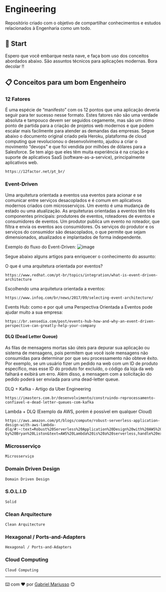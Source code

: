 # Engineering

Repositório criado com o objetivo de compartilhar conhecimentos e estudos relacionados à Engenharia como um todo.

## 🚀 Start

Espero que você embarque nesta nave, e faça bom uso dos conceitos abordados abaixo. São assuntos técnicos para aplicações modernas. Bora decolar !!

## 📋 Conceitos para um bom Engenheiro

### 12 Fatores

É uma espécie de “manifesto” com os 12 pontos que uma aplicação deveria seguir para ter sucesso nesse formato. Estes fatores não são uma verdade absoluta e tampouco devem ser seguidos cegamente, mas são um ótimo ponto de partida para a criação de projetos web modernos e que podem escalar mais facilmente para atender as demandas das empresas.
Segue abaixo o documento original criado pela Heroku, plataforma de cloud computing que revolucionou o desenvolvimento, ajudou a criar o movimento “devops” e que foi vendida por milhões de dólares para a Salesforce. Se tem algo que eles têm muita experiência é na criação e suporte de aplicativos SaaS (software-as-a-service), principalmente aplicativos web.

```
https://12factor.net/pt_br/
```

### Event-Driven

Uma arquitetura orientada a eventos usa eventos para acionar e se comunicar entre serviços desacoplados e é comum em aplicativos modernos criados com microsserviços. Um evento é uma mudança de estado ou uma atualização.
As arquiteturas orientadas a eventos têm três componentes principais: produtores de eventos, roteadores de eventos e consumidores de eventos. Um produtor publica um evento no roteador, que filtra e envia os eventos aos consumidores. Os serviços do produtor e os serviços do consumidor são desacoplados, o que permite que sejam dimensionados, atualizados e implantados de forma independente.

Exemplo do fluxo do Event-Driven:
![image](https://user-images.githubusercontent.com/22088545/166073291-41334b11-d29a-48dc-b5df-3453ddef04c1.png)

Segue abaixo alguns artigos para enriquecer o conhecimento do assunto:

O que é uma arquitetura orientada por eventos?
```
https://www.redhat.com/pt-br/topics/integration/what-is-event-driven-architecture
```
Escolhendo uma arquitetura orientada a eventos:
```
https://www.infoq.com/br/news/2017/09/selecting-event-architecture/
```
Events Hub: como e por quê uma Perspectiva Orientada a Eventos pode ajudar muito a sua empresa:
```
https://br.sensedia.com/post/events-hub-how-and-why-an-event-driven-perspective-can-greatly-help-your-company
```
#### DLQ (Dead Letter Queue)

As filas de mensagens mortas são úteis para depurar sua aplicação ou sistema de mensagens, pois permitem que você isole mensagens não consumidas para determinar por que seu processamento não obteve êxito. Por exemplo, se um usuário fizer um pedido na web com um ID de produto específico, mas esse ID do produto for excluído, o código da loja da web falhará e exibirá um erro. Além disso, a mensagem com a solicitação do pedido poderá ser enviada para uma dead-letter queue.

DLQ + Kafka - Artigo da Uber Engineering
```
https://imasters.com.br/desenvolvimento/construindo-reprocessamento-confiavel-e-dead-letter-queues-com-kafka
```
Lambda + DLQ (Exemplo da AWS, porém é possível em qualquer Cloud)
```
https://aws.amazon.com/pt/blogs/compute/robust-serverless-application-design-with-aws-lambda-dlq/#:~:text=Robust%20Serverless%20Application%20Design%20with%20AWS%20Lambda%20Dead%20Letter%20Queues,-by%20Bryan%20Liston&text=AWS%20Lambda%20is%20a%20serverless,handle%20exceptions%20and%20failures%20gracefully.
```


### Microsserviço

```
Microsserviço
```

### Domain Driven Design

```
Domain Driven Design
```

### S.O.L.I.D

```
Solid
```

### Clean Arquitecture

```
Clean Arquitecture
```

### Hexagonal / Ports-and-Adapters

```
Hexagonal / Ports-and-Adapters
```

### Cloud Computing

```
Cloud Computing
```

---
⌨️ com ❤️ por [Gabriel Mariusso](https://github.com/gaahmariusso) 😊
